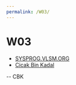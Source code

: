 ```yaml
---
permalink: /W03/
---
```


# W03

* [SYSPROG.VLSM.ORG](https://sysprog.vlsm.org/)
* [Cicak Bin Kadal](../)

-- CBK

